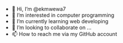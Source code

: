 - 👋 Hi, I’m @ekmwewa7
- 👀 I’m interested in computer programming
- 🌱 I’m currently learning web developing
- 💞️ I’m looking to collaborate on ...
- 📫 How to reach me via my GitHub account

<!---
ekmwewa7/ekmwewa7 is a ✨ special ✨ repository because its `README.md` (this file) appears on your GitHub profile.
You can click the Preview link to take a look at your changes.
--->
